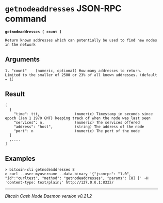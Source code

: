 `getnodeaddresses` JSON-RPC command
===================================

**`getnodeaddresses ( count )`**

```
Return known addresses which can potentially be used to find new nodes in the network
```

Arguments
---------

```
1. "count"    (numeric, optional) How many addresses to return. Limited to the smaller of 2500 or 23% of all known addresses. (default = 1)
```

Result
------

```
[
  {
    "time": ttt,                (numeric) Timestamp in seconds since epoch (Jan 1 1970 GMT) keeping track of when the node was last seen
    "services": n,              (numeric) The services offered
    "address": "host",          (string) The address of the node
    "port": n                   (numeric) The port of the node
  }
  ,....
]
```

Examples
--------

```
> bitcoin-cli getnodeaddresses 8
> curl --user myusername --data-binary '{"jsonrpc": "1.0", "id":"curltest", "method": "getnodeaddresses", "params": [8] }' -H 'content-type: text/plain;' http://127.0.0.1:8332/
```

***

*Bitcoin Cash Node Daemon version v0.21.2*
